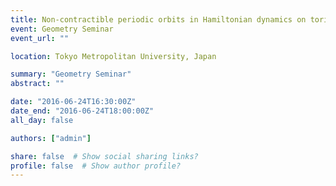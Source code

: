 ```yaml
---
title: Non-contractible periodic orbits in Hamiltonian dynamics on tori
event: Geometry Seminar
event_url: ""

location: Tokyo Metropolitan University, Japan

summary: "Geometry Seminar"
abstract: ""

date: "2016-06-24T16:30:00Z"
date_end: "2016-06-24T18:00:00Z"
all_day: false

authors: ["admin"]

share: false  # Show social sharing links?
profile: false  # Show author profile?
---
```

